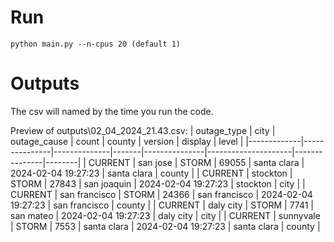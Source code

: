 # Run
```
python main.py --n-cpus 20 (default 1)
```
# Outputs
The csv will named by the time you run the code.

Preview of outputs\02_04_2024_21.43.csv:
| outage_type | city          | outage_cause | count | county        | version             | display       | level  |
|-------------|---------------|--------------|-------|---------------|---------------------|---------------|--------|
| CURRENT     | san jose      | STORM        | 69055 | santa clara   | 2024-02-04 19:27:23 | santa clara   | county |
| CURRENT     | stockton      | STORM        | 27843 | san joaquin   | 2024-02-04 19:27:23 | stockton      | city   |
| CURRENT     | san francisco | STORM        | 24366 | san francisco | 2024-02-04 19:27:23 | san francisco | county |
| CURRENT     | daly city     | STORM        | 7741  | san mateo     | 2024-02-04 19:27:23 | daly city     | city   |
| CURRENT     | sunnyvale     | STORM        | 7553  | santa clara   | 2024-02-04 19:27:23 | santa clara   | county |

